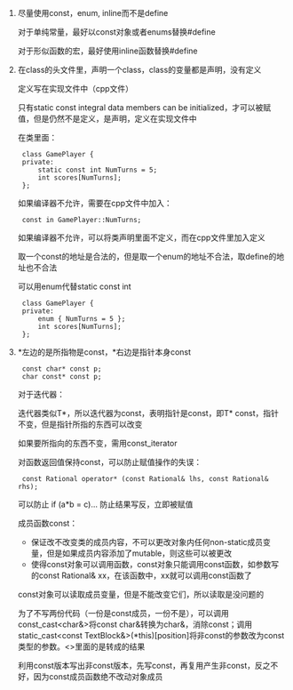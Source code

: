 1. 尽量使用const，enum, inline而不是define

    对于单纯常量，最好以const对象或者enums替换#define

    对于形似函数的宏，最好使用inline函数替换#define

2. 在class的头文件里，声明一个class，class的变量都是声明，没有定义

    定义写在实现文件中（cpp文件）

    只有static const integral data members can be initialized，才可以被赋值，但是仍然不是定义，是声明，定义在实现文件中

    在类里面：

        class GamePlayer {
        private:
            static const int NumTurns = 5;
            int scores[NumTurns];
        };

    如果编译器不允许，需要在cpp文件中加入：

        const in GamePlayer::NumTurns;

    如果编译器不允许，可以将类声明里面不定义，而在cpp文件里加入定义

    取一个const的地址是合法的，但是取一个enum的地址不合法，取define的地址也不合法

    可以用enum代替static const int

        class GamePlayer {
        private:
            enum { NumTurns = 5 };
            int scores[NumTurns];
        };

3. \*左边的是所指物是const，*右边是指针本身const

        const char* const p;
        char const* const p;

    对于迭代器：

    迭代器类似T\*，所以迭代器为const，表明指针是const，即T* const，指针不变，但是指针所指的东西可以改变

    如果要所指向的东西不变，需用const_iterator

    对函数返回值保持const，可以防止赋值操作的失误：

        const Rational operator* (const Rational& lhs, const Rational& rhs);

    可以防止 if (a*b = c)... 防止结果写反，立即被赋值

    成员函数const：

    * 保证改不改变类的成员内容，不可以更改对象内任何non-static成员变量，但是如果成员内容添加了mutable，则这些可以被更改
    * 使得const对象可以调用函数，const对象只能调用const函数，如参数写的const Rational& xx，在该函数中，xx就可以调用const函数了

    const对象可以读取成员变量，但是不能改变它们，所以读取是没问题的

    为了不写两份代码（一份是const成员，一份不是），可以调用const\_cast<char&>将const char&转换为char&，消除const；调用static_cast<const TextBlock&>(*this)[position]将非const的参数改为const类型的参数。<>里面的是转成的结果

    利用const版本写出非const版本，先写const，再复用产生非const，反之不好，因为const成员函数绝不改动对象成员
